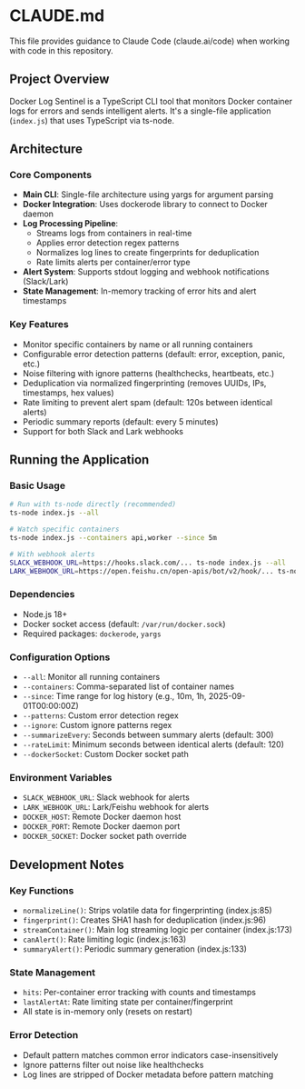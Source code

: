 # CLAUDE.md

This file provides guidance to Claude Code (claude.ai/code) when working with code in this repository.

## Project Overview

Docker Log Sentinel is a TypeScript CLI tool that monitors Docker container logs for errors and sends intelligent alerts. It's a single-file application (`index.js`) that uses TypeScript via ts-node.

## Architecture

### Core Components

- **Main CLI**: Single-file architecture using yargs for argument parsing
- **Docker Integration**: Uses dockerode library to connect to Docker daemon
- **Log Processing Pipeline**: 
  - Streams logs from containers in real-time
  - Applies error detection regex patterns
  - Normalizes log lines to create fingerprints for deduplication
  - Rate limits alerts per container/error type
- **Alert System**: Supports stdout logging and webhook notifications (Slack/Lark)
- **State Management**: In-memory tracking of error hits and alert timestamps

### Key Features

- Monitor specific containers by name or all running containers
- Configurable error detection patterns (default: error, exception, panic, etc.)
- Noise filtering with ignore patterns (healthchecks, heartbeats, etc.)
- Deduplication via normalized fingerprinting (removes UUIDs, IPs, timestamps, hex values)
- Rate limiting to prevent alert spam (default: 120s between identical alerts)
- Periodic summary reports (default: every 5 minutes)
- Support for both Slack and Lark webhooks

## Running the Application

### Basic Usage
```bash
# Run with ts-node directly (recommended)
ts-node index.js --all

# Watch specific containers
ts-node index.js --containers api,worker --since 5m

# With webhook alerts
SLACK_WEBHOOK_URL=https://hooks.slack.com/... ts-node index.js --all
LARK_WEBHOOK_URL=https://open.feishu.cn/open-apis/bot/v2/hook/... ts-node index.js --all
```

### Dependencies
- Node.js 18+
- Docker socket access (default: `/var/run/docker.sock`)
- Required packages: `dockerode`, `yargs`

### Configuration Options
- `--all`: Monitor all running containers
- `--containers`: Comma-separated list of container names
- `--since`: Time range for log history (e.g., 10m, 1h, 2025-09-01T00:00:00Z)
- `--patterns`: Custom error detection regex
- `--ignore`: Custom ignore patterns regex
- `--summarizeEvery`: Seconds between summary alerts (default: 300)
- `--rateLimit`: Minimum seconds between identical alerts (default: 120)
- `--dockerSocket`: Custom Docker socket path

### Environment Variables
- `SLACK_WEBHOOK_URL`: Slack webhook for alerts
- `LARK_WEBHOOK_URL`: Lark/Feishu webhook for alerts
- `DOCKER_HOST`: Remote Docker daemon host
- `DOCKER_PORT`: Remote Docker daemon port
- `DOCKER_SOCKET`: Docker socket path override

## Development Notes

### Key Functions
- `normalizeLine()`: Strips volatile data for fingerprinting (index.js:85)
- `fingerprint()`: Creates SHA1 hash for deduplication (index.js:96)
- `streamContainer()`: Main log streaming logic per container (index.js:173)
- `canAlert()`: Rate limiting logic (index.js:163)
- `summaryAlert()`: Periodic summary generation (index.js:133)

### State Management
- `hits`: Per-container error tracking with counts and timestamps
- `lastAlertAt`: Rate limiting state per container/fingerprint
- All state is in-memory only (resets on restart)

### Error Detection
- Default pattern matches common error indicators case-insensitively
- Ignore patterns filter out noise like healthchecks
- Log lines are stripped of Docker metadata before pattern matching